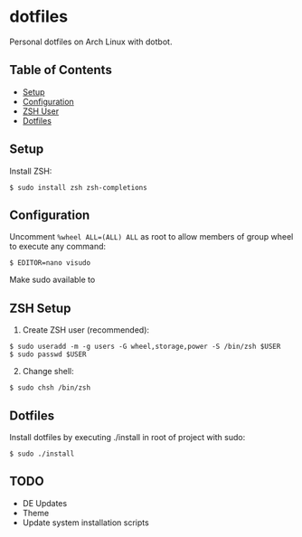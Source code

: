 # dotfiles

Personal dotfiles on Arch Linux with dotbot.

## Table of Contents
- [Setup](#system-setup)
- [Configuration](#configuration)
- [ZSH User](#zsh-user)
- [Dotfiles](#installation)


## Setup

Install ZSH:
```
$ sudo install zsh zsh-completions
```

## Configuration

Uncomment `%wheel ALL=(ALL) ALL` as root to allow members of group wheel to execute any command:
```
$ EDITOR=nano visudo
```

Make sudo available to 

## ZSH Setup
1. Create ZSH user (recommended):
```
$ sudo useradd -m -g users -G wheel,storage,power -S /bin/zsh $USER
$ sudo passwd $USER

```

2. Change shell:
```
$ sudo chsh /bin/zsh
``` 

## Dotfiles
Install dotfiles by executing ./install in root of project with sudo:
```
$ sudo ./install
```

## TODO
- DE Updates
- Theme
- Update system installation scripts